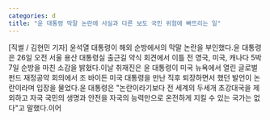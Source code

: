 ```yaml
---
categories: d
title: "윤 대통령 막말 논란에 사실과 다른 보도 국민 위험에 빠뜨리는 일"
---
```

[직썰 / 김현민 기자] 윤석열 대통령이 해외 순방에서의 막말 논란을 부인했다.윤 대통령은 26일 오전 서울 용산 대통령실 출근길 약식 회견에서 이틀 전 영국, 미국, 캐나다 5박 7일 순방을 마친 소감을 밝혔다.이날 취재진은 윤 대통령이 미국 뉴욕에서 열린 글로벌 펀드 재정공약 회의에서 조 바이든 미국 대통령을 만난 직후 퇴장하면서 했던 발언이 논란이라며 입장을 물었다.윤 대통령은 "논란이라기보다 전 세계의 두세개 초강대국을 제외하고 자국 국민의 생명과 안전을 자국의 능력만으로 온전하게 지킬 수 있는 국가는 없다"고 말했다.이어